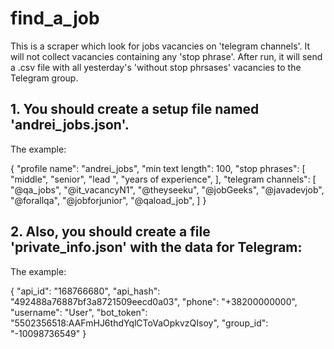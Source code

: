 # find_a_job
This is a scraper which look for jobs vacancies on 'telegram channels'.
It will not collect vacancies containing any 'stop phrase'.
After run, it will send a .csv file with all yesterday's 'without stop phrsases' vacancies to the Telegram group.

## 1. You should create a setup file named 'andrei_jobs.json'.

The example:

{
  "profile name": "andrei_jobs",
  "min text length": 100,
  "stop phrases": [
    "middle",
    "senior",
    "lead ",
    "years of experience",
  ],
  "telegram channels": [
    "@qa_jobs",
    "@it_vacancyN1",
    "@theyseeku",
    "@jobGeeks",
    "@javadevjob",
    "@forallqa",
    "@jobforjunior",
    "@qaload_job",
  ]
}

## 2. Also, you should create a file 'private_info.json' with the data for Telegram:

The example:

{
  "api_id": "168766680",
  "api_hash": "492488a76887bf3a8721509eecd0a03",
  "phone": "+38200000000",
  "username": "User",
  "bot_token": "5502356518:AAFmHJ6thdYqlCToVaOpkvzQIsoy",
  "group_id": "-10098736549"
}
